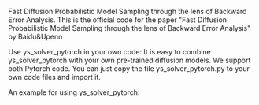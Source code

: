Fast Diffusion Probabilistic Model Sampling through the lens of Backward Error Analysis. This is the official code for the paper "Fast Diffusion Probabilistic Model Sampling through the lens of Backward Error Analysis" by Baidu&Upenn

Use ys_solver_pytorch in your own code: It is easy to combine ys_solver_pytorch with your own pre-trained diffusion models. We support both Pytorch code. You can just copy the file ys_solver_pytorch.py to your own code files and import it.

An example for using ys_solver_pytorch:



